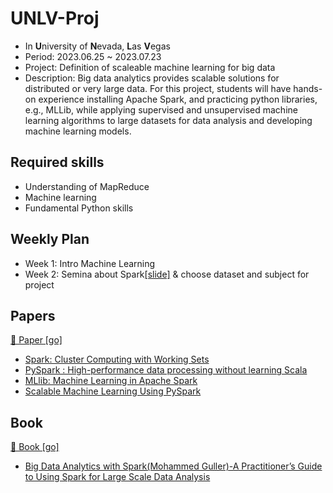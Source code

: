 # UNLV-Proj
- In **U**niversity of **N**evada, **L**as **V**egas
- Period: 2023.06.25 ~ 2023.07.23
- Project: Definition of scaleable machine learning for big data
- Description: Big data analytics provides scalable solutions for distributed or very large data. For this project, students will have hands-on experience installing Apache Spark, and practicing python libraries, e.g., MLLib, while applying supervised and unsupervised machine learning algorithms to large datasets for data analysis and developing machine learning models.

## Required skills
- Understanding of MapReduce
- Machine learning
- Fundamental Python skills

## Weekly Plan
- Week 1: Intro Machine Learning
- Week 2: Semina about Spark[[slide]](https://github.com/riverallzero/UNLV-proj/blob/main/Week2(mon)-session.pdf) & choose dataset and subject for project

## Papers
[📁 Paper [go]](https://github.com/riverallzero/UNLV-proj/tree/main/Paper)
- [Spark: Cluster Computing with Working Sets](https://www.usenix.org/legacy/event/hotcloud10/tech/full_papers/Zaharia.pdf)
- [PySpark : High-performance data processing without learning Scala](https://www.ibm.com/downloads/cas/DVRQZYOE)
- [MLlib: Machine Learning in Apache Spark](https://www.jmlr.org/papers/volume17/15-237/15-237.pdf)
- [Scalable Machine Learning Using PySpark](https://ieeexplore.ieee.org/document/9842696)

## Book
[📁 Book [go]](https://github.com/riverallzero/UNLV-proj/tree/main/Book)
- [Big Data Analytics with Spark(Mohammed Guller)-A Practitioner’s Guide to Using Spark
for Large Scale Data Analysis](https://github.com/riverallzero/UNLV-proj/blob/main/Book/Big%20Data%20Analytics%20with%20Spark.pdf)
